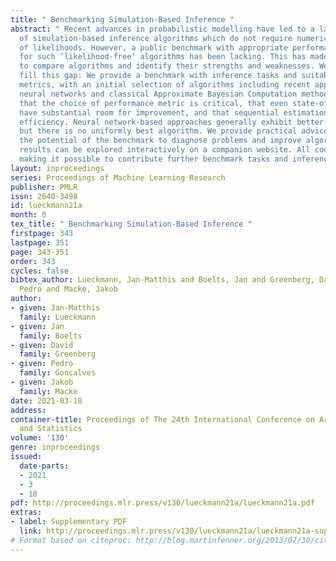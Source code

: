 ```yaml
---
title: " Benchmarking Simulation-Based Inference "
abstract: " Recent advances in probabilistic modelling have led to a large number
  of simulation-based inference algorithms which do not require numerical evaluation
  of likelihoods. However, a public benchmark with appropriate performance metrics
  for such ’likelihood-free’ algorithms has been lacking. This has made it difficult
  to compare algorithms and identify their strengths and weaknesses. We set out to
  fill this gap: We provide a benchmark with inference tasks and suitable performance
  metrics, with an initial selection of algorithms including recent approaches employing
  neural networks and classical Approximate Bayesian Computation methods. We found
  that the choice of performance metric is critical, that even state-of-the-art algorithms
  have substantial room for improvement, and that sequential estimation improves sample
  efficiency. Neural network-based approaches generally exhibit better performance,
  but there is no uniformly best algorithm. We provide practical advice and highlight
  the potential of the benchmark to diagnose problems and improve algorithms. The
  results can be explored interactively on a companion website. All code is open source,
  making it possible to contribute further benchmark tasks and inference algorithms. "
layout: inproceedings
series: Proceedings of Machine Learning Research
publisher: PMLR
issn: 2640-3498
id: lueckmann21a
month: 0
tex_title: " Benchmarking Simulation-Based Inference "
firstpage: 343
lastpage: 351
page: 343-351
order: 343
cycles: false
bibtex_author: Lueckmann, Jan-Matthis and Boelts, Jan and Greenberg, David and Goncalves,
  Pedro and Macke, Jakob
author:
- given: Jan-Matthis
  family: Lueckmann
- given: Jan
  family: Boelts
- given: David
  family: Greenberg
- given: Pedro
  family: Goncalves
- given: Jakob
  family: Macke
date: 2021-03-18
address: 
container-title: Proceedings of The 24th International Conference on Artificial Intelligence
  and Statistics
volume: '130'
genre: inproceedings
issued:
  date-parts:
  - 2021
  - 3
  - 18
pdf: http://proceedings.mlr.press/v130/lueckmann21a/lueckmann21a.pdf
extras:
- label: Supplementary PDF
  link: http://proceedings.mlr.press/v130/lueckmann21a/lueckmann21a-supp.pdf
# Format based on citeproc: http://blog.martinfenner.org/2013/07/30/citeproc-yaml-for-bibliographies/
---
```


